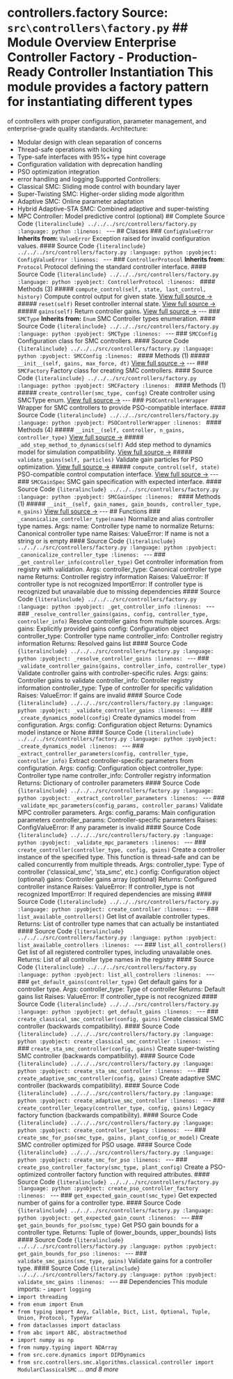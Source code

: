 # controllers.factory **Source:** `src\controllers\factory.py` ## Module Overview Enterprise Controller Factory - Production-Ready Controller Instantiation This module provides a factory pattern for instantiating different types
of controllers with proper configuration, parameter management, and enterprise-grade
quality standards. Architecture:
- Modular design with clean separation of concerns
- Thread-safe operations with locking
- Type-safe interfaces with 95%+ type hint coverage
- Configuration validation with deprecation handling
- PSO optimization integration
- error handling and logging Supported Controllers:
- Classical SMC: Sliding mode control with boundary layer
- Super-Twisting SMC: Higher-order sliding mode algorithm
- Adaptive SMC: Online parameter adaptation
- Hybrid Adaptive-STA SMC: Combined adaptive and super-twisting
- MPC Controller: Model predictive control (optional) ## Complete Source Code ```{literalinclude} ../../../src/controllers/factory.py
:language: python
:linenos:
``` --- ## Classes ### `ConfigValueError` **Inherits from:** `ValueError` Exception raised for invalid configuration values. #### Source Code ```{literalinclude} ../../../src/controllers/factory.py
:language: python
:pyobject: ConfigValueError
:linenos:
``` --- ### `ControllerProtocol` **Inherits from:** `Protocol` Protocol defining the standard controller interface. #### Source Code ```{literalinclude} ../../../src/controllers/factory.py
:language: python
:pyobject: ControllerProtocol
:linenos:
``` #### Methods (3) ##### `compute_control(self, state, last_control, history)` Compute control output for given state. [View full source →](#method-controllerprotocol-compute_control) ##### `reset(self)` Reset controller internal state. [View full source →](#method-controllerprotocol-reset) ##### `gains(self)` Return controller gains. [View full source →](#method-controllerprotocol-gains) --- ### `SMCType` **Inherits from:** `Enum` SMC Controller types enumeration. #### Source Code ```{literalinclude} ../../../src/controllers/factory.py
:language: python
:pyobject: SMCType
:linenos:
``` --- ### `SMCConfig` Configuration class for SMC controllers. #### Source Code ```{literalinclude} ../../../src/controllers/factory.py
:language: python
:pyobject: SMCConfig
:linenos:
``` #### Methods (1) ##### `__init__(self, gains, max_force, dt)` [View full source →](#method-smcconfig-__init__) --- ### `SMCFactory` Factory class for creating SMC controllers. #### Source Code ```{literalinclude} ../../../src/controllers/factory.py
:language: python
:pyobject: SMCFactory
:linenos:
``` #### Methods (1) ##### `create_controller(smc_type, config)` Create controller using SMCType enum. [View full source →](#method-smcfactory-create_controller) --- ### `PSOControllerWrapper` Wrapper for SMC controllers to provide PSO-compatible interface. #### Source Code ```{literalinclude} ../../../src/controllers/factory.py
:language: python
:pyobject: PSOControllerWrapper
:linenos:
``` #### Methods (4) ##### `__init__(self, controller, n_gains, controller_type)` [View full source →](#method-psocontrollerwrapper-__init__) ##### `_add_step_method_to_dynamics(self)` Add step method to dynamics model for simulation compatibility. [View full source →](#method-psocontrollerwrapper-_add_step_method_to_dynamics) ##### `validate_gains(self, particles)` Validate gain particles for PSO optimization. [View full source →](#method-psocontrollerwrapper-validate_gains) ##### `compute_control(self, state)` PSO-compatible control computation interface. [View full source →](#method-psocontrollerwrapper-compute_control) --- ### `SMCGainSpec` SMC gain specification with expected interface. #### Source Code ```{literalinclude} ../../../src/controllers/factory.py
:language: python
:pyobject: SMCGainSpec
:linenos:
``` #### Methods (1) ##### `__init__(self, gain_names, gain_bounds, controller_type, n_gains)` [View full source →](#method-smcgainspec-__init__) --- ## Functions ### `_canonicalize_controller_type(name)` Normalize and alias controller type names. Args: name: Controller type name to normalize Returns: Canonical controller type name Raises: ValueError: If name is not a string or is empty #### Source Code ```{literalinclude} ../../../src/controllers/factory.py
:language: python
:pyobject: _canonicalize_controller_type
:linenos:
``` --- ### `_get_controller_info(controller_type)` Get controller information from registry with validation. Args: controller_type: Canonical controller type name Returns: Controller registry information Raises: ValueError: If controller type is not recognized ImportError: If controller type is recognized but unavailable due to missing dependencies #### Source Code ```{literalinclude} ../../../src/controllers/factory.py
:language: python
:pyobject: _get_controller_info
:linenos:
``` --- ### `_resolve_controller_gains(gains, config, controller_type, controller_info)` Resolve controller gains from multiple sources. Args: gains: Explicitly provided gains config: Configuration object controller_type: Controller type name controller_info: Controller registry information Returns: Resolved gains list #### Source Code ```{literalinclude} ../../../src/controllers/factory.py
:language: python
:pyobject: _resolve_controller_gains
:linenos:
``` --- ### `_validate_controller_gains(gains, controller_info, controller_type)` Validate controller gains with controller-specific rules. Args: gains: Controller gains to validate controller_info: Controller registry information controller_type: Type of controller for specific validation Raises: ValueError: If gains are invalid #### Source Code ```{literalinclude} ../../../src/controllers/factory.py
:language: python
:pyobject: _validate_controller_gains
:linenos:
``` --- ### `_create_dynamics_model(config)` Create dynamics model from configuration. Args: config: Configuration object Returns: Dynamics model instance or None #### Source Code ```{literalinclude} ../../../src/controllers/factory.py
:language: python
:pyobject: _create_dynamics_model
:linenos:
``` --- ### `_extract_controller_parameters(config, controller_type, controller_info)` Extract controller-specific parameters from configuration. Args: config: Configuration object controller_type: Controller type name controller_info: Controller registry information Returns: Dictionary of controller parameters #### Source Code ```{literalinclude} ../../../src/controllers/factory.py
:language: python
:pyobject: _extract_controller_parameters
:linenos:
``` --- ### `_validate_mpc_parameters(config_params, controller_params)` Validate MPC controller parameters. Args: config_params: Main configuration parameters controller_params: Controller-specific parameters Raises: ConfigValueError: If any parameter is invalid #### Source Code ```{literalinclude} ../../../src/controllers/factory.py
:language: python
:pyobject: _validate_mpc_parameters
:linenos:
``` --- ### `create_controller(controller_type, config, gains)` Create a controller instance of the specified type. This function is thread-safe and can be called concurrently from multiple threads. Args: controller_type: Type of controller ('classical_smc', 'sta_smc', etc.) config: Configuration object (optional) gains: Controller gains array (optional) Returns: Configured controller instance Raises: ValueError: If controller_type is not recognized ImportError: If required dependencies are missing #### Source Code ```{literalinclude} ../../../src/controllers/factory.py
:language: python
:pyobject: create_controller
:linenos:
``` --- ### `list_available_controllers()` Get list of available controller types. Returns: List of controller type names that can actually be instantiated #### Source Code ```{literalinclude} ../../../src/controllers/factory.py
:language: python
:pyobject: list_available_controllers
:linenos:
``` --- ### `list_all_controllers()` Get list of all registered controller types, including unavailable ones. Returns: List of all controller type names in the registry #### Source Code ```{literalinclude} ../../../src/controllers/factory.py
:language: python
:pyobject: list_all_controllers
:linenos:
``` --- ### `get_default_gains(controller_type)` Get default gains for a controller type. Args: controller_type: Type of controller Returns: Default gains list Raises: ValueError: If controller_type is not recognized #### Source Code ```{literalinclude} ../../../src/controllers/factory.py
:language: python
:pyobject: get_default_gains
:linenos:
``` --- ### `create_classical_smc_controller(config, gains)` Create classical SMC controller (backwards compatibility). #### Source Code ```{literalinclude} ../../../src/controllers/factory.py
:language: python
:pyobject: create_classical_smc_controller
:linenos:
``` --- ### `create_sta_smc_controller(config, gains)` Create super-twisting SMC controller (backwards compatibility). #### Source Code ```{literalinclude} ../../../src/controllers/factory.py
:language: python
:pyobject: create_sta_smc_controller
:linenos:
``` --- ### `create_adaptive_smc_controller(config, gains)` Create adaptive SMC controller (backwards compatibility). #### Source Code ```{literalinclude} ../../../src/controllers/factory.py
:language: python
:pyobject: create_adaptive_smc_controller
:linenos:
``` --- ### `create_controller_legacy(controller_type, config, gains)` Legacy factory function (backwards compatibility). #### Source Code ```{literalinclude} ../../../src/controllers/factory.py
:language: python
:pyobject: create_controller_legacy
:linenos:
``` --- ### `create_smc_for_pso(smc_type, gains, plant_config_or_model)` Create SMC controller optimized for PSO usage. #### Source Code ```{literalinclude} ../../../src/controllers/factory.py
:language: python
:pyobject: create_smc_for_pso
:linenos:
``` --- ### `create_pso_controller_factory(smc_type, plant_config)` Create a PSO-optimized controller factory function with required attributes. #### Source Code ```{literalinclude} ../../../src/controllers/factory.py
:language: python
:pyobject: create_pso_controller_factory
:linenos:
``` --- ### `get_expected_gain_count(smc_type)` Get expected number of gains for a controller type. #### Source Code ```{literalinclude} ../../../src/controllers/factory.py
:language: python
:pyobject: get_expected_gain_count
:linenos:
``` --- ### `get_gain_bounds_for_pso(smc_type)` Get PSO gain bounds for a controller type. Returns: Tuple of (lower_bounds, upper_bounds) lists #### Source Code ```{literalinclude} ../../../src/controllers/factory.py
:language: python
:pyobject: get_gain_bounds_for_pso
:linenos:
``` --- ### `validate_smc_gains(smc_type, gains)` Validate gains for a controller type. #### Source Code ```{literalinclude} ../../../src/controllers/factory.py
:language: python
:pyobject: validate_smc_gains
:linenos:
``` --- ## Dependencies This module imports: - `import logging`
- `import threading`
- `from enum import Enum`
- `from typing import Any, Callable, Dict, List, Optional, Tuple, Union, Protocol, TypeVar`
- `from dataclasses import dataclass`
- `from abc import ABC, abstractmethod`
- `import numpy as np`
- `from numpy.typing import NDArray`
- `from src.core.dynamics import DIPDynamics`
- `from src.controllers.smc.algorithms.classical.controller import ModularClassicalSMC` *... and 8 more*
